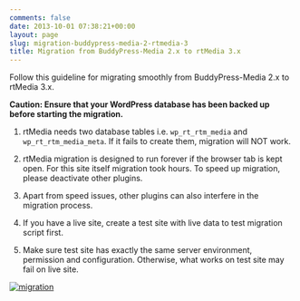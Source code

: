 ```yaml
---
comments: false
date: 2013-10-01 07:38:21+00:00
layout: page
slug: migration-buddypress-media-2-rtmedia-3
title: Migration from BuddyPress-Media 2.x to rtMedia 3.x
---
```


Follow this guideline for migrating smoothly from BuddyPress-Media 2.x to rtMedia 3.x.

**Caution: Ensure that your WordPress database has been backed up before starting the migration.**



	
  1. rtMedia needs two database tables i.e. `wp_rt_rtm_media` and `wp_rt_rtm_media_meta`. If it fails to create them, migration will NOT work.

	
  2. rtMedia migration is designed to run forever if the browser tab is kept open. For this site itself migration took hours. To speed up migration, please deactivate other plugins.

	
  3. Apart from speed issues, other plugins can also interfere in the migration process.

	
  4. If you have a live site, create a test site with live data to test migration script first.

	
  5. Make sure test site has exactly the same server environment, permission and configuration. Otherwise, what works on test site may fail on live site.


[![migration](https://rtcamp.com/wp-content/uploads/2013/10/migration_thumb.png)](https://rtcamp.com/wp-content/uploads/2013/10/migration.png)

